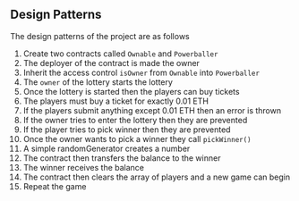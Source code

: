 ## Design Patterns

The design patterns of the project are as follows

1. Create two contracts called `Ownable` and `Powerballer`
2. The deployer of the contract is made the owner
3. Inherit the access control `isOwner` from `Ownable` into `Powerballer`
4. The `owner` of the lottery starts the lottery
5. Once the lottery is started then the players can buy tickets
6. The players must buy a ticket for exactly 0.01 ETH
7. If the players submit anything except 0.01 ETH then an error is thrown
8. If the owner tries to enter the lottery then they are prevented
9. If the player tries to pick winner then they are prevented
10. Once the owner wants to pick a winner they call `pickWinner()`
11. A simple randomGenerator creates a number
12. The contract then transfers the balance to the winner
13. The winner receives the balance
14. The contract then clears the array of players and a new game can begin
15. Repeat the game
